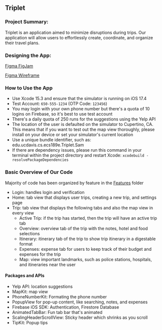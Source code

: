 ## Triplet

### **Project Summary:**

Triplet is an application aimed to minimize disruptions during trips. Our application will allow users to effortlessly create, coordinate, and organize their travel plans.

### **Designing the App:**

[Figma FigJam](https://www.figma.com/file/YD1pgMpGIpVLccyFjbvJRt/Triplet-Flow-Chart?type=whiteboard&node-id=0%3A1&t=WyW6GuQih4Op8yX0-1)

[Figma Wireframe](https://www.figma.com/file/8epjXgVJ385PMJiG4TgJOY/Triplet-Design?type=design&node-id=245%3A6380&mode=design&t=C2eqYvmU2h2ePDjS-1)

### **How to Use the App**
- Use Xcode 15.3 and ensure that the simulator is running on iOS 17.4
- Test Account: `650-555-1234` (OTP Code: `123456`)
- You may login with your own phone number but there's a quota of 10 logins on Firebase, so it's best to use test account
- There's a daily quota of 250 runs for the suggestions using the Yelp API
- The location of the user is defaulted on the simulator to Cupertino, CA. This means that if you want to test out the map view thoroughly, please install on your device or set your simulator's current location
- Use a unique bundle identifier, such as: edu.ucdavis.cs.ecs189e.Triplet.Sam
- If there are dependency issues, please run this command in your terminal within the project directory and restart Xcode: `xcodebuild -resolvePackageDependencies` 

### **Basic Overview of Our Code**
Majority of code has been organized by feature in the [Features](https://github.com/calchenny/triplet/tree/main/Triplet/Features) folder
- Login: handles login and verification
- Home: tab view that displays user trips, creating a new trip, and settings page
- Trip: tab view that displays the following tabs and also the map view in every view
    - Active Trip: if the trip has started, then the trip will have an active trip tab
    - Overview: overview tab of the trip with the notes, hotel and food selections
    - Itinerary: itinerary tab of the trip to show trip itinerary in a digestable format
    - Expenses: expense tab for users to keep track of their budget and expenses for the trip
    - Map: view important landmarks, such as police stations, hospitals, and itineraries near the user

#### Packages and APIs
- Yelp API: location suggestions
- MapKit: map view
- PhoneNumberKit: Formating the phone number
- PopupView for pop-up content, like searching, notes, and expenses
- Firebase iOS SDK: Authentication, Firestore Database
- AnimatedTabBar: Fun tab bar that's animated
- ScalingHeaderScrollView: Sticky header which shrinks as you scroll
- TipKit: Popup tips

